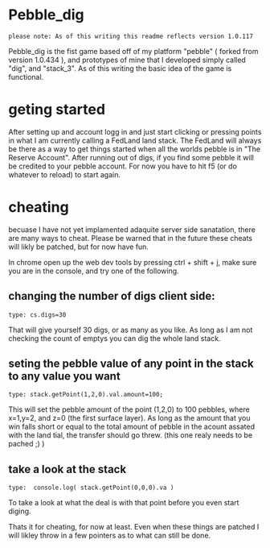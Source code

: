 # Pebble_dig

    please note: As of this writing this readme reflects version 1.0.117

Pebble_dig is the fist game based off of my platform "pebble" ( forked from version 1.0.434 ), and prototypes of mine that I developed simply called "dig", and "stack_3". As of this writing the basic idea of the game is functional.

# geting started

After setting up and account logg in and just start clicking or pressing points in what I am currently calling a FedLand land stack. The FedLand will always be there as a way to get things started when all the worlds pebble is in "The Reserve Account". After running out of digs, if you find some pebble it will be credited to your pebble account. For now you have to hit f5 (or do whatever to reload) to start again.

# cheating

becuase I have not yet implamented adaquite server side sanatation, there are many ways to cheat. Please be warned that in the future these cheats will likly be patched, but for now have fun.

In chrome open up the web dev tools by pressing ctrl + shift + j, make sure you are in the console, and try one of the following.

## changing the number of digs client side:

    type: cs.digs=30

That will give yourself 30 digs, or as many as you like. As long as I am not checking the count of emptys you can dig the whole land stack.

## seting the pebble value of any point in the stack to any value you want

    type: stack.getPoint(1,2,0).val.amount=100;

This will set the pebble amount of the point (1,2,0) to 100 pebbles, where x=1,y=2, and z=0 (the first surface layer). As long as the amount that you win falls short or equal to the total amount of pebble in the acount assated with the land tial, the transfer should go threw. (this one realy needs to be pached ;) )

## take a look at the stack

    type:  console.log( stack.getPoint(0,0,0).va )

To take a look at what the deal is with that point before you even start diging.

Thats it for cheating, for now at least. Even when these things are patched I will likley throw in a few pointers as to what can still be done.